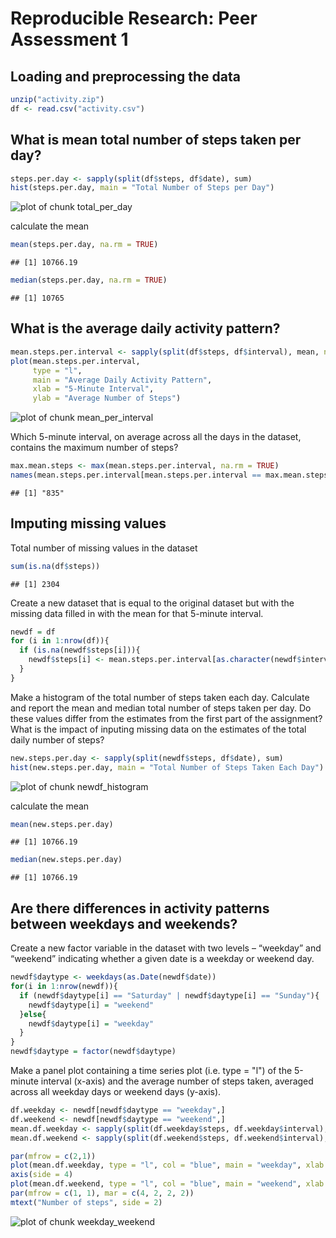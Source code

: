 # Reproducible Research: Peer Assessment 1
## Loading and preprocessing the data

```r
unzip("activity.zip")
df <- read.csv("activity.csv")
```

## What is mean total number of steps taken per day?

```r
steps.per.day <- sapply(split(df$steps, df$date), sum)
hist(steps.per.day, main = "Total Number of Steps per Day")
```

![plot of chunk total_per_day](figure/total_per_day-1.png) 

calculate the mean

```r
mean(steps.per.day, na.rm = TRUE)
```

```
## [1] 10766.19
```

```r
median(steps.per.day, na.rm = TRUE)
```

```
## [1] 10765
```

## What is the average daily activity pattern?

```r
mean.steps.per.interval <- sapply(split(df$steps, df$interval), mean, na.rm = TRUE)
plot(mean.steps.per.interval, 
     type = "l", 
     main = "Average Daily Activity Pattern",
     xlab = "5-Minute Interval", 
     ylab = "Average Number of Steps")
```

![plot of chunk mean_per_interval](figure/mean_per_interval-1.png) 

Which 5-minute interval, on average across all the days in the dataset, contains the maximum number of steps?

```r
max.mean.steps <- max(mean.steps.per.interval, na.rm = TRUE)
names(mean.steps.per.interval[mean.steps.per.interval == max.mean.steps])
```

```
## [1] "835"
```

## Imputing missing values
Total number of missing values in the dataset

```r
sum(is.na(df$steps))
```

```
## [1] 2304
```

Create a new dataset that is equal to the original dataset but with the missing data filled in with the mean for that 5-minute interval.

```r
newdf = df
for (i in 1:nrow(df)){
  if (is.na(newdf$steps[i])){
    newdf$steps[i] <- mean.steps.per.interval[as.character(newdf$interval[i])]
  }
}
```

Make a histogram of the total number of steps taken each day. Calculate and report the mean and median total number of steps taken per day. 
Do these values differ from the estimates from the first part of the assignment? 
What is the impact of inputing missing data on the estimates of the total daily number of steps?

```r
new.steps.per.day <- sapply(split(newdf$steps, df$date), sum)
hist(new.steps.per.day, main = "Total Number of Steps Taken Each Day")
```

![plot of chunk newdf_histogram](figure/newdf_histogram-1.png) 

calculate the mean

```r
mean(new.steps.per.day)
```

```
## [1] 10766.19
```

```r
median(new.steps.per.day)
```

```
## [1] 10766.19
```

## Are there differences in activity patterns between weekdays and weekends?
Create a new factor variable in the dataset with two levels – “weekday” and “weekend” indicating whether a given date is a weekday or weekend day.

```r
newdf$daytype <- weekdays(as.Date(newdf$date))
for(i in 1:nrow(newdf)){
  if (newdf$daytype[i] == "Saturday" | newdf$daytype[i] == "Sunday"){
    newdf$daytype[i] = "weekend"
  }else{
    newdf$daytype[i] = "weekday"
  }
}
newdf$daytype = factor(newdf$daytype)
```

Make a panel plot containing a time series plot (i.e. type = "l") of the 5-minute interval (x-axis) and the average number of steps taken, averaged across all weekday days or weekend days (y-axis). 

```r
df.weekday <- newdf[newdf$daytype == "weekday",]
df.weekend <- newdf[newdf$daytype == "weekend",]
mean.df.weekday <- sapply(split(df.weekday$steps, df.weekday$interval), mean)
mean.df.weekend <- sapply(split(df.weekend$steps, df.weekend$interval), mean)

par(mfrow = c(2,1))
plot(mean.df.weekday, type = "l", col = "blue", main = "weekday", xlab = "Interval", ylab = "", yaxt = "n")
axis(side = 4)
plot(mean.df.weekend, type = "l", col = "blue", main = "weekend", xlab = "Interval", ylab = "")
par(mfrow = c(1, 1), mar = c(4, 2, 2, 2))
mtext("Number of steps", side = 2)
```

![plot of chunk weekday_weekend](figure/weekday_weekend-1.png) 
